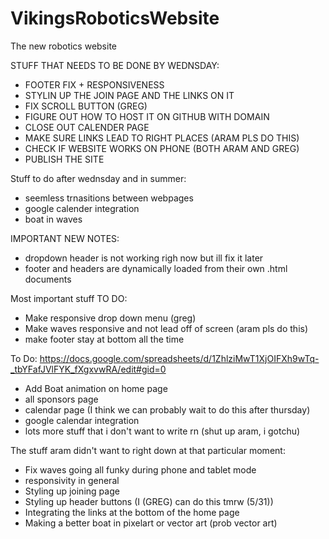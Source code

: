 # VikingsRoboticsWebsite
The new robotics website

STUFF THAT NEEDS TO BE DONE BY WEDNSDAY:
- FOOTER FIX + RESPONSIVENESS
- STYLIN UP THE JOIN PAGE AND THE LINKS ON IT
- FIX SCROLL BUTTON (GREG)
- FIGURE OUT HOW TO HOST IT ON GITHUB WITH DOMAIN
- CLOSE OUT CALENDER PAGE
- MAKE SURE LINKS LEAD TO RIGHT PLACES (ARAM PLS DO THIS)
- CHECK IF WEBSITE WORKS ON PHONE (BOTH ARAM AND GREG)
- PUBLISH THE SITE

Stuff to do after wednsday and in summer:
- seemless trnasitions between webpages
- google calender integration
- boat in waves

IMPORTANT NEW NOTES:
- dropdown header is not working righ now but ill fix it later
- footer and headers are dynamically loaded from their own .html documents

Most important stuff TO DO:
- Make responsive drop down menu (greg)
- Make waves responsive and not lead off of screen (aram pls do this)
- make footer stay at bottom all the time

To Do:
https://docs.google.com/spreadsheets/d/1ZhlziMwT1XjOIFXh9wTq-_tbYFafJVlFYK_fXgxvwRA/edit#gid=0

- Add Boat animation on home page
- all sponsors page
- calendar page (I think we can probably wait to do this after thursday)
- google calendar integration
- lots more stuff that i don't want to write rn (shut up aram, i gotchu)

The stuff aram didn't want to right down at that particular moment:
- Fix waves going all funky during phone and tablet mode
- responsivity in general
- Styling up joining page
- Styling up header buttons (I (GREG) can do this tmrw (5/31))
- Integrating the links at the bottom of the home page
- Making a better boat in pixelart or vector art (prob vector art)
